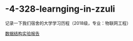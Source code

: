 # -4-328-learnging-in-zzuli
记录一下我们宿舍的大学学习历程（2018级，专业：物联网工程）

[数据结构实验报告](https://github.com/zzulihyn/4-328Learnging-InZzuli/tree/master/%E5%A4%A7%E4%BA%8C/%E6%95%B0%E6%8D%AE%E7%BB%93%E6%9E%84%E8%AF%BE%E7%A8%8B/%E5%AE%9E%E9%AA%8C%E6%8A%A5%E5%91%8A)
